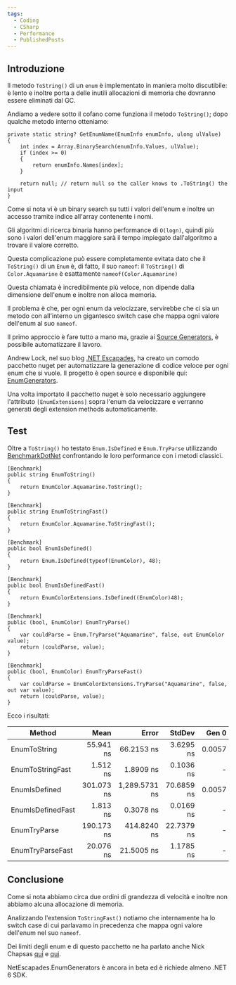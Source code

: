 ```yaml
---
tags:
  - Coding
  - CSharp
  - Performance
  - PublishedPosts
---
```



## Introduzione

Il metodo `ToString()` di un `enum` è implementato in maniera molto discutibile: è lento e inoltre porta a delle inutili allocazioni di memoria che dovranno essere eliminati dal GC.

Andiamo a vedere sotto il cofano come funziona il metodo `ToString()`; dopo qualche metodo interno otteniamo:
```Csharp
private static string? GetEnumName(EnumInfo enumInfo, ulong ulValue)
{
    int index = Array.BinarySearch(enumInfo.Values, ulValue);
    if (index >= 0)
    {
        return enumInfo.Names[index];
    }

    return null; // return null so the caller knows to .ToString() the input
}
```
Come si nota vi è un binary search su tutti i valori dell'enum e inoltre un accesso tramite indice all'array contenente i nomi.

Gli algoritmi di ricerca binaria hanno performance di `O(logn)`, quindi più sono i valori dell'enum maggiore sarà il tempo impiegato dall'algoritmo a trovare il valore corretto.

Questa complicazione può essere completamente evitata dato che il `ToString()` di un `Enum` è, di fatto, il suo `nameof`: il `ToString()` di `Color.Aquamarine` è esattamente `nameof(Color.Aquamarine)`

Questa chiamata è incredibilmente più veloce, non dipende dalla dimensione dell'enum e inoltre non alloca memoria.

Il problema è che, per ogni enum da velocizzare, servirebbe che ci sia un metodo con all'interno un gigantesco switch case che mappa ogni valore dell'enum al suo `nameof`.

Il primo approccio è fare tutto a mano ma, grazie ai [Source Generators](https://docs.microsoft.com/en-us/dotnet/csharp/roslyn-sdk/source-generators-overview), è possibile automatizzare il lavoro.

Andrew Lock, nel suo blog [.NET Escapades](https://andrewlock.net/), ha creato un comodo pacchetto nuget per automatizzare la generazione di codice veloce per ogni enum che si vuole. Il progetto è open source e disponibile qui: [EnumGenerators](https://github.com/andrewlock/NetEscapades.EnumGenerators).

Una volta importato il pacchetto nuget è solo necessario aggiungere l'attributo `[EnumExtensions]` sopra l'enum da velocizzare e verranno generati degli extension methods automaticamente.

## Test

Oltre a `ToString()` ho testato `Enum.IsDefined` e `Enum.TryParse` utilizzando [BenchmarkDotNet](https://benchmarkdotnet.org/articles/overview.html) confrontando le loro performance con i metodi classici.
```CSharp
[Benchmark]
public string EnumToString()
{
    return EnumColor.Aquamarine.ToString();
}

[Benchmark]
public string EnumToStringFast()
{
    return EnumColor.Aquamarine.ToStringFast();
}

[Benchmark]
public bool EnumIsDefined()
{
    return Enum.IsDefined(typeof(EnumColor), 48);
}

[Benchmark]
public bool EnumIsDefinedFast()
{
    return EnumColorExtensions.IsDefined((EnumColor)48);
}

[Benchmark]
public (bool, EnumColor) EnumTryParse()
{
    var couldParse = Enum.TryParse("Aquamarine", false, out EnumColor value);
    return (couldParse, value);
}

[Benchmark]
public (bool, EnumColor) EnumTryParseFast()
{
    var couldParse = EnumColorExtensions.TryParse("Aquamarine", false, out var value);
    return (couldParse, value);
}
```
Ecco i risultati:

|            Method |       Mean |         Error |     StdDev |  Gen 0 |  Gen 1 | Allocated |
|------------------ |-----------:|--------------:|-----------:|-------:|-------:|----------:|
|      EnumToString |  55.941 ns |    66.2153 ns |  3.6295 ns | 0.0057 | 0.0002 |      24 B |
|  EnumToStringFast |   1.512 ns |     1.8909 ns |  0.1036 ns |      - |      - |         - |
|     EnumIsDefined | 301.073 ns | 1,289.5731 ns | 70.6859 ns | 0.0057 |      - |      24 B |
| EnumIsDefinedFast |   1.813 ns |     0.3078 ns |  0.0169 ns |      - |      - |         - |
|      EnumTryParse | 190.173 ns |   414.8240 ns | 22.7379 ns |      - |      - |         - |
|  EnumTryParseFast |  20.076 ns |    21.5005 ns |  1.1785 ns |      - |      - |         - |

## Conclusione

Come si nota abbiamo circa due ordini di grandezza di velocità e inoltre non abbiamo alcuna allocazione di memoria.

Analizzando l'extension `ToStringFast()` notiamo che internamente ha lo switch case di cui parlavamo in precedenza che mappa ogni valore dell'enum nel suo `nameof`.

Dei limiti degli enum e di questo pacchetto ne ha parlato anche Nick Chapsas [qui](https://www.youtube.com/watch?v=BoE5Y6Xkm6w) e [qui](https://www.youtube.com/watch?v=-RX6XKHkjOs).

NetEscapades.EnumGenerators è ancora in beta ed è richiede almeno .NET 6 SDK.

